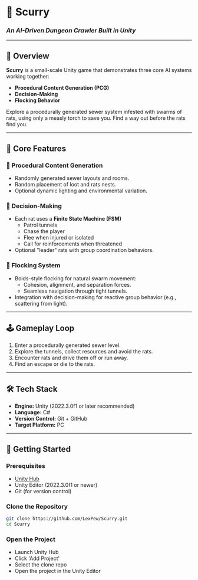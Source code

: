 # 🐀 Scurry
### *An AI-Driven Dungeon Crawler Built in Unity*

---

## 📖 Overview
**Scurry** is a small-scale Unity game that demonstrates three core AI systems working together:
- **Procedural Content Generation (PCG)**
- **Decision-Making**
- **Flocking Behavior**

Explore a procedurally generated sewer system infested with swarms of rats, using only a measly torch to save you. Find a way out before the rats find you.

---

## 🧩 Core Features

### 🧱 Procedural Content Generation
- Randomly generated sewer layouts and rooms. 
- Random placement of loot and rats nests.
- Optional dynamic lighting and environmental variation.

### 🧠 Decision-Making
- Each rat uses a **Finite State Machine (FSM)**
  - Patrol tunnels  
  - Chase the player  
  - Flee when injured or isolated  
  - Call for reinforcements when threatened  
- Optional "leader" rats with group coordination behaviors.

### 🐀 Flocking System
- Boids-style flocking for natural swarm movement:
  - Cohesion, alignment, and separation forces.  
  - Seamless navigation through tight tunnels.  
- Integration with decision-making for reactive group behavior (e.g., scattering from light).

---

## 🕹️ Gameplay Loop
1. Enter a procedurally generated sewer level.
2. Explore the tunnels, collect resources and avoid the rats.
3. Encounter rats and drive them off or run away.
4. Find an escape or die to the rats.

---

## 🛠️ Tech Stack
- **Engine:** Unity (2022.3.0f1 or later recommended)  
- **Language:** C#  
- **Version Control:** Git + GitHub  
- **Target Platform:** PC

---

## 🚀 Getting Started

### Prerequisites
- [Unity Hub](https://unity.com/download)
- Unity Editor (2022.3.0f1 or newer)
- Git (for version control)

### Clone the Repository
```bash
git clone https://github.com/LexPew/Scurry.git
cd Scurry
```

### Open the Project
- Launch Unity Hub
- Click 'Add Project'
- Select the clone repo
- Open the project in the Unity Editor

